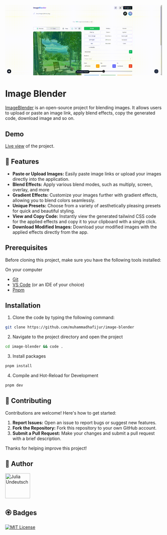 ![Thumbnail](src/images/image-blender.gif)

# Image Blender

[ImageBlender](https://imageblender.vercel.app/) is an open-source project for blending images. It allows users to upload or paste an image link, apply blend effects, copy the generated code, download image and so on.


## Demo

[Live view](https://imageblender.vercel.app/) of the project.

## 📜 Features

- **Paste or Upload Images:** Easily paste image links or upload your images directly into the application.
- **Blend Effects:** Apply various blend modes, such as multiply, screen, overlay, and more
- **Gradient Effects:** Customize your images further with gradient effects, allowing you to blend colors seamlessly.
- **Unique Presets:** Choose from a variety of aesthetically pleasing presets for quick and beautiful styling.
- **View and Copy Code:** Instantly view the generated tailwind CSS code for the applied effects and copy it to your clipboard with a single click.
- **Download Modified Images:** Download your modified images with the applied effects directly from the app.



## Prerequisites

Before cloning this project, make sure you have the following tools installed:

On your computer

- [Git](https://git-scm.com/downloads)
- [VS Code](https://code.visualstudio.com/download) (or an IDE of your choice)
- [Pnpm](https://pnpm.io/)

## Installation

1. Clone the code by typing the following command:

```bash
git clone https://github.com/muhammadhafijur/image-blender
```

2. Navigate to the project directory and open the project

```bash
cd image-blender && code .
```

3. Install packages

```bash
pnpm install
```

4. Compile and Hot-Reload for Development

```bash
pnpm dev
```

## 📝 Contributing

Contributions are welcome! Here's how to get started:

1. **Report Issues:** Open an issue to report bugs or suggest new features.
2. **Fork the Repository:** Fork this repository to your own GitHub account.
3. **Submit a Pull Request:** Make your changes and submit a pull request with a brief description.

Thanks for helping improve this project!



## 🍃 Author

[//]: contributor-faces

<a href="https://github.com/muhammadhafijur"><img src="https://avatars.githubusercontent.com/u/85216180?v=4" title="Julia Undeutsch" width="80" height="80"></a>

[//]: contributor-faces

## 🏵️ Badges

[![MIT License](https://img.shields.io/badge/License-MIT-green.svg)](https://choosealicense.com/licenses/mit/)